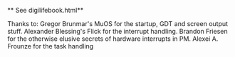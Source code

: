 ** See digilifebook.html** 

Thanks to: 
 Gregor Brunmar's MuOS for the startup, GDT and screen output stuff.
 Alexander Blessing's Flick for the interrupt handling.
 Brandon Friesen for the otherwise elusive secrets of hardware interrupts in PM.
 Alexei A. Frounze for the task handling
 

